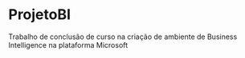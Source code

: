 # ProjetoBI
Trabalho de conclusão de curso na criação de ambiente de Business Intelligence na plataforma Microsoft
